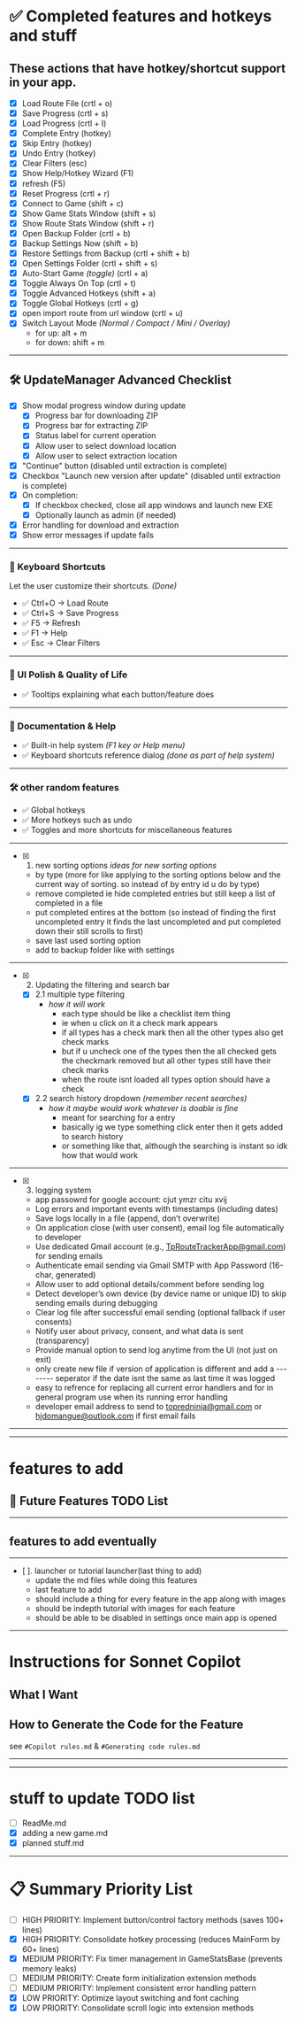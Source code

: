 # ✅ Completed features and hotkeys and stuff
## These actions that have hotkey/shortcut support in your app.
- [x] Load Route File  (crtl + o)  
- [x] Save Progress  (crtl + s)  
- [x] Load Progress  (crtl + l)  
- [x] Complete Entry (hotkey)  
- [x] Skip Entry  (hotkey)  
- [x] Undo Entry  (hotkey)  
- [x] Clear Filters (esc)  
- [x] Show Help/Hotkey Wizard (F1)  
- [x] refresh (F5)  
- [x] Reset Progress (crtl + r)  
- [x] Connect to Game (shift + c)  
- [x] Show Game Stats Window (shift + s)  
- [x] Show Route Stats Window (shift + r)  
- [x] Open Backup Folder (crtl + b)  
- [x] Backup Settings Now (shift + b)  
- [x] Restore Settings from Backup (crtl + shift + b)  
- [x] Open Settings Folder (crtl + shift + s)
- [x] Auto-Start Game *(toggle)*  (crtl + a)
- [x] Toggle Always On Top  (crtl + t)
- [x] Toggle Advanced Hotkeys  (shift + a)
- [x] Toggle Global Hotkeys  (crtl + g)
- [x] open import route from url window (crtl + u)
- [x] Switch Layout Mode *(Normal / Compact / Mini / Overlay)*  
	- for up: alt + m  
	- for down: shift + m  

---

## 🛠️ UpdateManager Advanced Checklist

- [x] Show modal progress window during update
    - [x] Progress bar for downloading ZIP
    - [x] Progress bar for extracting ZIP
    - [x] Status label for current operation
    - [x] Allow user to select download location
    - [x] Allow user to select extraction location
- [x] "Continue" button (disabled until extraction is complete)
- [x] Checkbox "Launch new version after update" (disabled until extraction is complete)
- [x] On completion:
    - [x] If checkbox checked, close all app windows and launch new EXE
    - [x] Optionally launch as admin (if needed)
- [x] Error handling for download and extraction
- [x] Show error messages if update fails

---

### 🎹 Keyboard Shortcuts  
Let the user customize their shortcuts. *(Done)*

- ✅ Ctrl+O → Load Route  
- ✅ Ctrl+S → Save Progress  
- ✅ F5 → Refresh  
- ✅ F1 → Help  
- ✅ Esc → Clear Filters

---

### 🧽 UI Polish & Quality of Life

- ✅ Tooltips explaining what each button/feature does

---

### 📖 Documentation & Help

- ✅ Built-in help system *(F1 key or Help menu)*
- ✅ Keyboard shortcuts reference dialog *(done as part of help system)*

---

### 🛠️ other random features

- ✅ Global hotkeys
- ✅ More hotkeys such as undo
- ✅ Toggles and more shortcuts for miscellaneous features

---

- [x] 1. new sorting options
    *ideas for new sorting options*
    - by type (more for like applying to the sorting options below and the current way of sorting. so instead of by entry id u do by type)
    - remove completed ie hide completed entries but still keep a list of completed in a file
    - put completed entires at the bottom (so instead of finding the first uncompleted entry it finds the last uncompleted and put completed down their still scrolls to first)
    - save last used sorting option
    - add to backup folder like with settings 

---
- [X] 2. Updating the filtering and search bar
    - [x] 2.1 multiple type filtering 
        - *how it will work*
            - each type should be like a checklist item thing
            - ie when u click on it a check mark appears 
            - if all types has a check mark then all the other types also get check marks
            - but if u uncheck one of the types then the all checked gets the checkmark removed but all other types still have their check marks
            - when the route isnt loaded all types option should have a check
    - [x] 2.2 search history dropdown *(remember recent searches)*
        - *how it maybe would work whatever is doable is fine*
            - meant for searching for a entry 
            - basically ig we type something click enter then it gets added to search history 
            - or something like that, although the searching is instant so idk how that would work
---
- [x] 3. logging system
    - app passowrd for google account: cjut ymzr citu xvij
    - Log errors and important events with timestamps (including dates)
    - Save logs locally in a file (append, don’t overwrite)
    - On application close (with user consent), email log file automatically to developer
    - Use dedicated Gmail account (e.g., TpRouteTrackerApp@gmail.com) for sending emails
    - Authenticate email sending via Gmail SMTP with App Password (16-char, generated)
    - Allow user to add optional details/comment before sending log
    - Detect developer’s own device (by device name or unique ID) to skip sending emails during debugging
    - Clear log file after successful email sending (optional fallback if user consents)
    - Notify user about privacy, consent, and what data is sent (transparency)
    - Provide manual option to send log anytime from the UI (not just on exit)
    - only create new file if version of application is different and add a -------- seperator if the date isnt the same as last time it was logged
    - easy to refrence for replacing all current error handlers and for in general program use when its running error handling
    - developer email address to send to topredninja@gmail.com or hjdomangue@outlook.com if first email fails
---

---

# features to add
## 📝 Future Features TODO List

---

## features to add eventually

---

- [ ]. launcher or tutorial launcher(last thing to add)
    - update the md files while doing this features
    - last feature to add
    - should include a thing for every feature in the app along with images
    - should be indepth tutorial with images for each feature
    - should be able to be disabled in settings once main app is opened

---

# Instructions for Sonnet Copilot

## What I Want



## How to Generate the Code for the Feature

see `#Copilot rules.md` & `#Generating code rules.md`

---

---

# stuff to update TODO list
- [ ] ReadMe.md
- [x] adding a new game.md
- [x] planned stuff.md

---

# 📋 Summary Priority List
- [ ] HIGH PRIORITY: Implement button/control factory methods (saves 100+ lines)
- [x] HIGH PRIORITY: Consolidate hotkey processing (reduces MainForm by 60+ lines)
- [x] MEDIUM PRIORITY: Fix timer management in GameStatsBase (prevents memory leaks)
- [ ] MEDIUM PRIORITY: Create form initialization extension methods
- [ ] MEDIUM PRIORITY: Implement consistent error handling pattern
- [x] LOW PRIORITY: Optimize layout switching and font caching
- [x] LOW PRIORITY: Consolidate scroll logic into extension methods